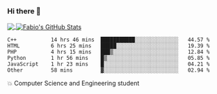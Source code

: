 ### Hi there 👋
<a href="https://github.com/fabiovincenzi/fabiovincenzi">
  <img align="center" src="https://github-readme-stats.vercel.app/api/top-langs/?username=fabiovincenzi&title_color=ffffff&text_color=c9cacc&icon_color=2bbc8a&bg_color=1d1f21&langs_count=3" />
</a>
<a href="https://github.com/fabiovincenzi/fabiovincenzi">
  <img align="center" src="https://github-readme-stats.vercel.app/api?username=fabiovincenzi&show_icons=true&line_height=27&count_private=true&title_color=ffffff&text_color=c9cacc&icon_color=2bbc8a&bg_color=1d1f21" alt="Fabio's GitHub Stats" />
</a>
<!--START_SECTION:waka-->

```text
C++           14 hrs 46 mins  ███████████░░░░░░░░░░░░░░   44.57 %
HTML          6 hrs 25 mins   █████░░░░░░░░░░░░░░░░░░░░   19.39 %
PHP           4 hrs 15 mins   ███▒░░░░░░░░░░░░░░░░░░░░░   12.84 %
Python        1 hr 56 mins    █▒░░░░░░░░░░░░░░░░░░░░░░░   05.85 %
JavaScript    1 hr 23 mins    █░░░░░░░░░░░░░░░░░░░░░░░░   04.21 %
Other         58 mins         ▓░░░░░░░░░░░░░░░░░░░░░░░░   02.94 %
```

<!--END_SECTION:waka-->

:boom: Computer Science and Engineering student
